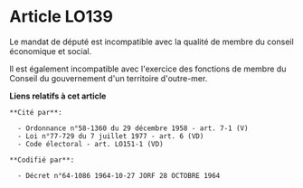 # Article LO139

Le mandat de député est incompatible avec la qualité de membre du conseil économique et social.

Il est également incompatible avec l'exercice des fonctions de membre du Conseil du gouvernement d'un territoire d'outre-mer.

**Liens relatifs à cet article**

	**Cité par**:

	  - Ordonnance n°58-1360 du 29 décembre 1958 - art. 7-1 (V)
	  - Loi n°77-729 du 7 juillet 1977 - art. 6 (VD)
	  - Code électoral - art. LO151-1 (VD)

	**Codifié par**:

	  - Décret n°64-1086 1964-10-27 JORF 28 OCTOBRE 1964
